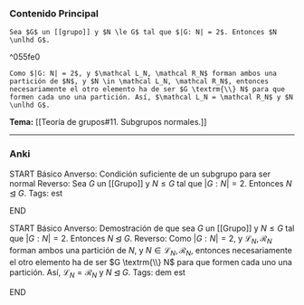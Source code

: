 ### Contenido Principal

```ad-proposition
Sea $G$ un [[grupo]] y $N \le G$ tal que $|G: N| = 2$. Entonces $N \unlhd G$.
```

^055fe0

```ad-proof
Como $|G: N| = 2$, y $\mathcal L_N, \mathcal R_N$ forman ambos una partición de $N$, y $N \in \mathcal L_N, \mathcal R_N$, entonces necesariamente el otro elemento ha de ser $G \textrm{\\} N$ para que formen cada uno una partición. Así, $\mathcal L_N = \mathcal R_N$ y $N \unlhd G$.
```

**Tema:** [[Teoría de grupos#11. Subgrupos normales.]]

---
### Anki

START
Básico
Anverso: Condición suficiente de un subgrupo para ser normal
Reverso: Sea $G$ un [[Grupo]] y $N \le G$ tal que $|G: N| = 2$. Entonces $N \unlhd G$.
Tags: est
<!--ID: 1728820185251-->
END

START
Básico
Anverso: Demostración de que sea $G$ un [[Grupo]] y $N \le G$ tal que $|G: N| = 2$. Entonces $N \unlhd G$.
Reverso: Como $|G: N| = 2$, y $\mathcal L_N, \mathcal R_N$ forman ambos una partición de $N$, y $N \in \mathcal L_N, \mathcal R_N$, entonces necesariamente el otro elemento ha de ser $G \textrm{\\} N$ para que formen cada uno una partición. Así, $\mathcal L_N = \mathcal R_N$ y $N \unlhd G$.
Tags: dem est
<!--ID: 1728820185254-->
END

